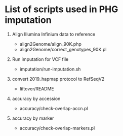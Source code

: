 # List of scripts used in PHG imputation

1. Align Illumina Infinium data to reference
   - align2Genome/align_90K.php
   - align2Genome/correct_genotypes_90K.pl

2. Run imputation for VCF file
   - imputation/run-imputation.sh

3. convert 2019_hapmap protocol to RefSeqV2
   - liftover/README

4. accuracy by accession
   - accuracy/check-overlap-accn.pl

5. accuracy by marker
   - accuracy/check-overlap-markers.pl
